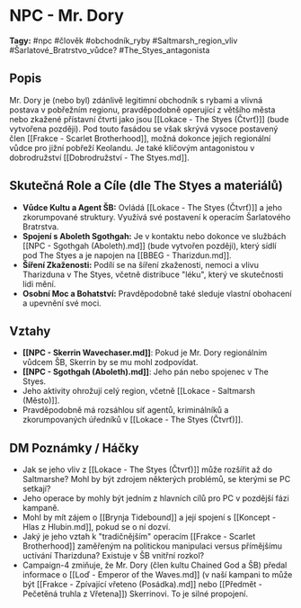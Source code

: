 # NPC - Mr. Dory

**Tagy:** #npc #člověk #obchodník_ryby #Saltmarsh_region_vliv #Šarlatové_Bratrstvo_vůdce? #The_Styes_antagonista

## Popis
Mr. Dory je (nebo byl) zdánlivě legitimní obchodník s rybami a vlivná postava v pobřežním regionu, pravděpodobně operující z většího města nebo zkažené přístavní čtvrti jako jsou [[Lokace - The Styes (Čtvrť)]] (bude vytvořena později). Pod touto fasádou se však skrývá vysoce postavený člen [[Frakce - Scarlet Brotherhood]], možná dokonce jejich regionální vůdce pro jižní pobřeží Keolandu. Je také klíčovým antagonistou v dobrodružství [[Dobrodružství - The Styes.md]].

## Skutečná Role a Cíle (dle The Styes a materiálů)
*   **Vůdce Kultu a Agent ŠB:** Ovládá [[Lokace - The Styes (Čtvrť)]] a jeho zkorumpované struktury. Využívá své postavení k operacím Šarlatového Bratrstva.
*   **Spojení s Aboleth Sgothgah:** Je v kontaktu nebo dokonce ve službách [[NPC - Sgothgah (Aboleth).md]] (bude vytvořen později), který sídlí pod The Styes a je napojen na [[BBEG - Tharizdun.md]].
*   **Šíření Zkaženosti:** Podílí se na šíření zkaženosti, nemoci a vlivu Tharizduna v The Styes, včetně distribuce "léku", který ve skutečnosti lidi mění.
*   **Osobní Moc a Bohatství:** Pravděpodobně také sleduje vlastní obohacení a upevnění své moci.

## Vztahy
*   **[[NPC - Skerrin Wavechaser.md]]**: Pokud je Mr. Dory regionálním vůdcem ŠB, Skerrin by se mu mohl zodpovídat.
*   **[[NPC - Sgothgah (Aboleth).md]]**: Jeho pán nebo spojenec v The Styes.
*   Jeho aktivity ohrožují celý region, včetně [[Lokace - Saltmarsh (Město)]].
*   Pravděpodobně má rozsáhlou síť agentů, kriminálníků a zkorumpovaných úředníků v [[Lokace - The Styes (Čtvrť)]].

## DM Poznámky / Háčky
*   Jak se jeho vliv z [[Lokace - The Styes (Čtvrť)]] může rozšířit až do Saltmarshe? Mohl by být zdrojem některých problémů, se kterými se PC setkají?
*   Jeho operace by mohly být jedním z hlavních cílů pro PC v pozdější fázi kampaně.
*   Mohl by mít zájem o [[Brynja Tidebound]] a její spojení s [[Koncept - Hlas z Hlubin.md]], pokud se o ní dozví.
*   Jaký je jeho vztah k "tradičnějším" operacím [[Frakce - Scarlet Brotherhood]] zaměřeným na politickou manipulaci versus přímějšímu uctívání Tharizduna? Existuje v ŠB vnitřní rozkol?
*   Campaign-4 zmiňuje, že Mr. Dory (člen kultu Chained God a ŠB) předal informace o [[Loď - Emperor of the Waves.md]] (v naší kampani to může být [[Frakce - Zpívající vřeteno (Posádka).md]] nebo [[Předmět - Pečetěná truhla z Vřetena]]) Skerrinovi. To je silné propojení.
